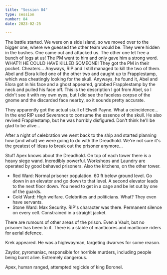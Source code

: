 ```yaml
---
title: "Session 84"
type: session
number: 84
date: 2023-02-25

---
```


The battle started. We were on a side island, so we moved over to the bigger one, where we guessed the other team would be. They were hidden in the bushes. One came out and attacked us. The other one let free a bunch of logs at us! The PM went to him and only gave him a strong word. WHAT?! HE COULD HAVE KILLED SOMEONE! They got the PM in their pocket. Cheaters… Anyways, RIP and I still managed to kill the two of them. Abel and Elora killed one of the other two and caught up to Frapplestamp, which was cheatingly looking for the skull. Anyways, he found it, Abel and Elora got in his face and a ghost appeared, grabbed Frapplestamp by the neck and pulled his face off. This is the description I got from Abel, so I didn't see it with my own eyes, but I did see the faceless corpse of the gnome and the discarded face nearby, so it sounds pretty accurate.

They apparently got the actual skull of Elwell Payne. What a coincidence… In the end RIP used Severance to consume the essence of the skull. He also revived Frapplestamp, but he was horribly disfigured. Don't think he'll be glad to be alive…

After a night of celebration we went back to the ship and started planning how (and what) we were going to do with the Dreadhold. We're not sure it's the greatest of ideas to break out the prisoner anymore…


Stuff Apex knows about the Dreadhold.
On top of each tower there is a heavy siege wand. Incredibly powerful.
Workshops and Laundry are operated by good behaved prisoners. Also the kitchens, on the other tower.
- Red Ward: Normal prisoner population. 60 ft below ground level. Go down in an elevator and go down to that level. A second elevator leads to the next floor down. You need to get in a cage and be let out by one of the guards.
- Gold Ward: High welfare. Celebrities and politicians. What? They even have servants.
- Stone Ward: Max Security. RIP's character was there. Permanent silence on every cell. Constrained in a straight jacket.

There are rumours of other areas of the prison. Even a Vault, but no prisoner has been to it.
There is a stable of manticores and manticore riders for aerial defence.

Krek appeared. He was a highwayman, targeting dwarves for some reason.

Zaydor, pyromaniac, responsible for horrible murders, including people being burnt alive. Extremely dangerous.

Apex, human ranged, attempted regicide of king Boronel.
